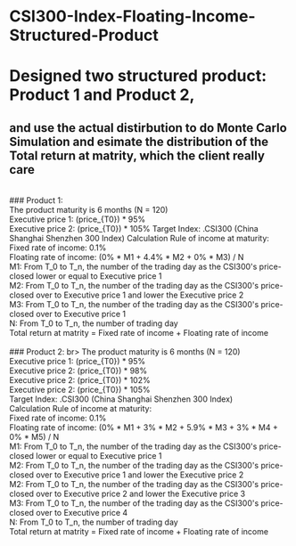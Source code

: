 # CSI300-Index-Floating-Income-Structured-Product

# Designed two structured product: Product 1 and Product 2, 
##  and use the actual distirbution to do Monte Carlo Simulation and esimate the distribution of the Total return at matrity, which the client really care 
  <br>
### Product 1:     <br>
    The product maturity is 6 months (N = 120)  <br>
      Executive price 1: (price_{T0}) * 95%  <br>
      Executive price 2: (price_{T0}) * 105%
    Target Index: .CSI300 (China Shanghai Shenzhen 300 Index)
    Calculation Rule of income at maturity:   <br>
      Fixed rate of income: 0.1%  <br>
      Floating rate of income: (0% * M1 + 4.4% * M2 + 0% * M3) / N  <br>
          M1: From T_0 to T_n, the number of the trading day as the CSI300's price-closed lower or equal to Executive price 1  <br>
          M2: From T_0 to T_n, the number of the trading day as the CSI300's price-closed over to Executive price 1 and lower the Executive price 2  <br>
          M3: From T_0 to T_n, the number of the trading day as the CSI300's price-closed over to Executive price 1  <br>
          N: From T_0 to T_n, the number of trading day  <br>
      Total return at matrity = Fixed rate of income + Floating rate of income  <br>
      <br>
### Product 2:   br>
    The product maturity is 6 months (N = 120)   <br>
      Executive price 1: (price_{T0}) * 95%  <br>
      Executive price 2: (price_{T0}) * 98%  <br>
      Executive price 2: (price_{T0}) * 102%  <br>
      Executive price 2: (price_{T0}) * 105%  <br>
    Target Index: .CSI300 (China Shanghai Shenzhen 300 Index)  <br>
    Calculation Rule of income at maturity:   <br>
      Fixed rate of income: 0.1%  <br>
      Floating rate of income: (0% * M1 + 3% * M2 + 5.9% * M3 + 3% * M4 + 0% * M5) / N  <br>
          M1: From T_0 to T_n, the number of the trading day as the CSI300's price-closed lower or equal to Executive price 1  <br>
          M2: From T_0 to T_n, the number of the trading day as the CSI300's price-closed over to Executive price 1 and lower the Executive price 2  <br>
          M2: From T_0 to T_n, the number of the trading day as the CSI300's price-closed over to Executive price 2 and lower the Executive price 3  <br>
          M3: From T_0 to T_n, the number of the trading day as the CSI300's price-closed over to Executive price 4  <br>
          N: From T_0 to T_n, the number of trading day  <br>
      Total return at matrity = Fixed rate of income + Floating rate of income  <br>
